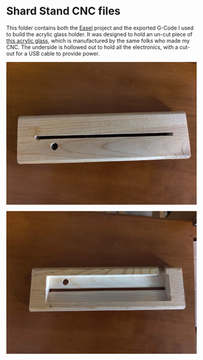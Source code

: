 # Shard Stand CNC files

This folder contains both the [Easel](https://easel.inventables.com/) project and the
exported G-Code I used to build the acrylic glass holder. It was designed to hold an un-cut
piece of [this acrylic glass](https://www.amazon.com/gp/product/B07ZPZQZM3), which is
manufactured by the same folks who made my CNC. The underside is hollowed out to hold all
the electronics, with a cut-out for a USB cable to provide power.

![from above](images/from_above.jpg)

![from below](images/from_below.jpg)